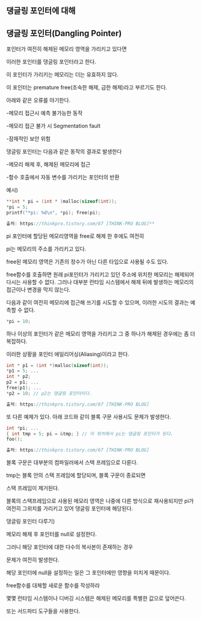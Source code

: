 ## 댕글링 포인터에 대해
## 댕글링 포인터(Dangling Pointer)

포인터가 여전히 해제된 메모리 영역을 가리키고 있다면

이러한 포인터를 댕글링 포인터라고 한다.

이 포인터가 가리키는 메모리는 더는 유효하지 않다.

이 포인터는 premature free(조숙한 해제, 급한 해제)라고 부르기도 한다.

아래와 같은 오류를 야기한다.

-메모리 접근시 예측 불가능한 동작

-메모리 접근 불가 시 Segmentation fault

-잠재적인 보안 위험

댕글링 포인터는 다음과 같은 동작의 결과로 발생한다

-메모리 해제 후, 해제된 메모리에 접근

-함수 호출에서 자동 변수를 가리키는 포인터의 반환

예시)

```c
**int * pi = (int * )malloc(sizeof(int)); 
*pi = 5; 
printf("*pi: %d\n", *pi); free(pi);

출처: https://thinkpro.tistory.com/67 [THINK-PRO BLOG]**
```

pi 포인터에 할당된 메모리영역을 free로 해제 한 후에도 여전히

pi는 메모리의 주소를 가리키고 있다.

free된 메모리 영역은 기존의 정수가 아닌 다른 타입으로 사용될 수도 있다.

free함수를 호츌하면 원래 pi포인터가 가리키고 있던 주소에 위치한 메모리는 해제되어 다시는 사용할 수 없다. 그러나 대부분 런타임 시스템에서 해제 뒤에 발생하는 메모리의 접근이나 변경을 막지 않는다. 

다음과 같이 여전히 메모리에 접근해 쓰기를 시도할 수 있으며, 이러한 시도의 결과는 예측할 수 없다.

```c
*pi = 10;
```

하나 이상의 포인터가 같은 메모리 영역을 가리키고 그 중 하나가 해제된 경우에는 좀 더 복잡하다.

이러한 상황을 포인터 에일리어싱(Aliasing)이라고 한다.

```c
int * p1 = (int *)malloc(sizeof(int)); 
*p1 = 5; ... 
int * p2; 
p2 = p1; ... 
free(p1); ... 
*p2 = 10; // p2는 댕글링 포인터이다.

출처: https://thinkpro.tistory.com/67 [THINK-PRO BLOG]
```

또 다른 예제가 있다. 아래 코드와 같이 블록 구문 사용시도 문제가 발생한다.

```c
int *pi; ... 
{ int tmp = 5; pi = &tmp; } // 이 위치에서 pi는 댕글링 포인터가 된다. 
foo();

출처: https://thinkpro.tistory.com/67 [THINK-PRO BLOG]
```

블록 구문은 대부분의 컴파일러에서 스택 프레임으로 다룬다.

tmp는 블록 안의 스택 프레임에 할당되며, 블록 구문이 종료되면

스택 프레임이 제거된다.

블록의 스택프레임으로 사용된 메모리 영역은 나중에 다른 방식으로 재사용되지만 pi가 여전히 그위치를 가리키고 있어 댕글링 포인터에 해당된다.

댕글링 포인터 다루기)

메모리 해제 후 포인터를 null로 설정한다.

그러니 해당 포인터에 대한 다수의 복사본이 존재하는 경우

문제가 여전히 발생한다. 

해당 포인터에 null을 설정하는 일은 그 포인터에만 영향을 미치게 때문이다.

free함수를 대체할 새로운 함수를 작성하라

몇몇 런타임 시스템이나 디버깅 시스템은 해제된 메모리를 특별한 값으로 덮어쓴다.

또는 서드파티 도구들을 사용한다.